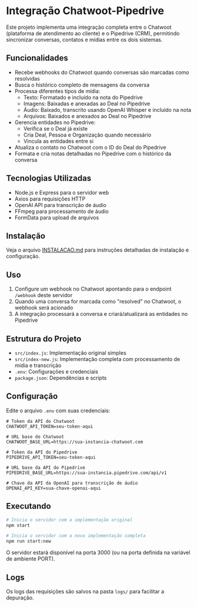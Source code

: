 # Integração Chatwoot-Pipedrive

Este projeto implementa uma integração completa entre o Chatwoot (plataforma de atendimento ao cliente) e o Pipedrive (CRM), permitindo sincronizar conversas, contatos e mídias entre os dois sistemas.

## Funcionalidades

- Recebe webhooks do Chatwoot quando conversas são marcadas como resolvidas
- Busca o histórico completo de mensagens da conversa
- Processa diferentes tipos de mídia:
  - Texto: Formatado e incluído na nota do Pipedrive
  - Imagens: Baixadas e anexadas ao Deal no Pipedrive
  - Áudio: Baixado, transcrito usando OpenAI Whisper e incluído na nota
  - Arquivos: Baixados e anexados ao Deal no Pipedrive
- Gerencia entidades no Pipedrive:
  - Verifica se o Deal já existe
  - Cria Deal, Pessoa e Organização quando necessário
  - Vincula as entidades entre si
- Atualiza o contato no Chatwoot com o ID do Deal do Pipedrive
- Formata e cria notas detalhadas no Pipedrive com o histórico da conversa

## Tecnologias Utilizadas

- Node.js e Express para o servidor web
- Axios para requisições HTTP
- OpenAI API para transcrição de áudio
- FFmpeg para processamento de áudio
- FormData para upload de arquivos

## Instalação

Veja o arquivo [INSTALACAO.md](INSTALACAO.md) para instruções detalhadas de instalação e configuração.

## Uso

1. Configure um webhook no Chatwoot apontando para o endpoint `/webhook` deste servidor
2. Quando uma conversa for marcada como "resolved" no Chatwoot, o webhook será acionado
3. A integração processará a conversa e criará/atualizará as entidades no Pipedrive

## Estrutura do Projeto

- `src/index.js`: Implementação original simples
- `src/index-new.js`: Implementação completa com processamento de mídia e transcrição
- `.env`: Configurações e credenciais
- `package.json`: Dependências e scripts

## Configuração

Edite o arquivo `.env` com suas credenciais:

```
# Token da API do Chatwoot
CHATWOOT_API_TOKEN=seu-token-aqui

# URL base do Chatwoot
CHATWOOT_BASE_URL=https://sua-instancia-chatwoot.com

# Token da API do Pipedrive
PIPEDRIVE_API_TOKEN=seu-token-aqui

# URL base da API do Pipedrive
PIPEDRIVE_BASE_URL=https://sua-instancia.pipedrive.com/api/v1

# Chave da API da OpenAI para transcrição de áudio
OPENAI_API_KEY=sua-chave-openai-aqui
```

## Executando

```bash
# Inicia o servidor com a implementação original
npm start

# Inicia o servidor com a nova implementação completa
npm run start:new
```

O servidor estará disponível na porta 3000 (ou na porta definida na variável de ambiente PORT).

## Logs

Os logs das requisições são salvos na pasta `logs/` para facilitar a depuração.
